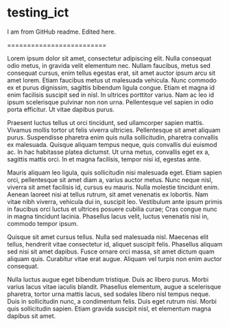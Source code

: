 # testing_ict

I am from GitHub readme. Edited here.



=========================

Lorem ipsum dolor sit amet, consectetur adipiscing elit. Nulla consequat odio metus, in gravida velit elementum nec. Nullam faucibus, metus sed consequat cursus, enim tellus egestas erat, sit amet auctor ipsum arcu sit amet lorem. Etiam faucibus metus ut malesuada vehicula. Nunc commodo ex et purus dignissim, sagittis bibendum ligula congue. Etiam et magna id enim facilisis suscipit sed in nisl. In ultrices porttitor varius. Nam ac leo id ipsum scelerisque pulvinar non non urna. Pellentesque vel sapien in odio porta efficitur. Ut vitae dapibus purus.

Praesent luctus tellus ut orci tincidunt, sed ullamcorper sapien mattis. Vivamus mollis tortor ut felis viverra ultricies. Pellentesque sit amet aliquam purus. Suspendisse pharetra enim quis nulla sollicitudin, pharetra convallis ex malesuada. Quisque aliquam tempus neque, quis convallis dui euismod ac. In hac habitasse platea dictumst. Ut urna metus, convallis eget ex a, sagittis mattis orci. In et magna facilisis, tempor nisi id, egestas ante.

Mauris aliquam leo ligula, quis sollicitudin nisi malesuada eget. Etiam sapien orci, pellentesque sit amet diam a, varius auctor metus. Nunc neque nisl, viverra sit amet facilisis id, cursus eu mauris. Nulla molestie tincidunt enim. Aenean laoreet nisi at tellus rutrum, sit amet venenatis ex lobortis. Nam vitae nibh viverra, vehicula dui in, suscipit leo. Vestibulum ante ipsum primis in faucibus orci luctus et ultrices posuere cubilia curae; Cras congue nunc in magna tincidunt lacinia. Phasellus lacus velit, luctus venenatis nisi in, commodo tempor ipsum.

Quisque sit amet cursus tellus. Nulla sed malesuada nisl. Maecenas elit tellus, hendrerit vitae consectetur id, aliquet suscipit felis. Phasellus aliquam sed nisi sit amet dapibus. Fusce ornare orci massa, sit amet dictum quam aliquam quis. Curabitur vitae erat augue. Aliquam vel turpis non enim auctor consequat.

Nulla luctus augue eget bibendum tristique. Duis ac libero purus. Morbi varius lacus vitae iaculis blandit. Phasellus elementum, augue a scelerisque pharetra, tortor urna mattis lacus, sed sodales libero nisl tempus neque. Duis in sollicitudin nunc, a condimentum felis. Duis eget rutrum nisi. Morbi quis sollicitudin sapien. Etiam gravida suscipit nisl, et elementum magna dapibus sit amet.
